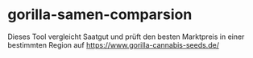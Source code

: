 # gorilla-samen-comparsion
Dieses Tool vergleicht Saatgut und prüft den besten Marktpreis in einer bestimmten Region auf https://www.gorilla-cannabis-seeds.de/
